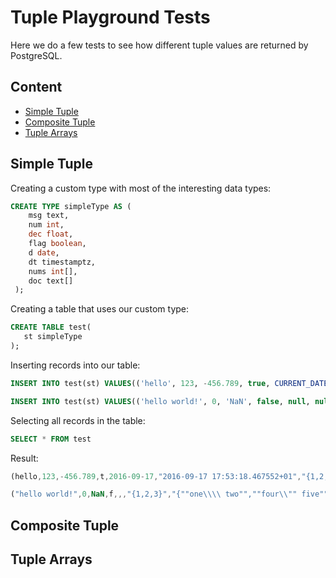 # Tuple Playground Tests

Here we do a few tests to see how different tuple values are returned by PostgreSQL.

## Content

* [Simple Tuple](#simple-tuple)
* [Composite Tuple](#composite-tuple)
* [Tuple Arrays](#tuple-arrays)

## Simple Tuple

Creating a custom type with most of the interesting data types:

```sql
CREATE TYPE simpleType AS (
    msg text,
    num int,
    dec float,
    flag boolean,
    d date,
    dt timestamptz,
    nums int[],
    doc text[]
 );
```

Creating a table that uses our custom type:

```sql
CREATE TABLE test(
   st simpleType
);
```

Inserting records into our table:

```sql
INSERT INTO test(st) VALUES(('hello', 123, -456.789, true, CURRENT_DATE, CURRENT_TIMESTAMP, array[1,2,3], array['one', 'two']));

INSERT INTO test(st) VALUES(('hello world!', 0, 'NaN', false, null, null, array[1,2,3], array['one\ two', 'four" five']));
```

Selecting all records in the table:

```sql
SELECT * FROM test
```

Result:

```js
(hello,123,-456.789,t,2016-09-17,"2016-09-17 17:53:18.467552+01","{1,2,3}","{one,two}")

("hello world!",0,NaN,f,,,"{1,2,3}","{""one\\\\ two"",""four\\"" five""}")
```

## Composite Tuple


## Tuple Arrays

